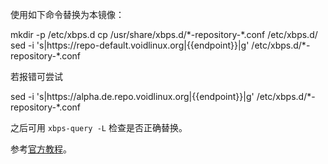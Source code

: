 使用如下命令替换为本镜像：

<tmpl z-lang="bash">
mkdir -p /etc/xbps.d
cp /usr/share/xbps.d/*-repository-*.conf /etc/xbps.d/
sed -i 's|https://repo-default.voidlinux.org|{{endpoint}}|g' /etc/xbps.d/*-repository-*.conf
</tmpl>

若报错可尝试

<tmpl z-lang="bash">
sed -i 's|https://alpha.de.repo.voidlinux.org|{{endpoint}}|g' /etc/xbps.d/*-repository-*.conf
</tmpl>

之后可用 `xbps-query -L` 检查是否正确替换。

参考[官方教程](https://docs.voidlinux.org/xbps/repositories/mirrors/changing.html)。
